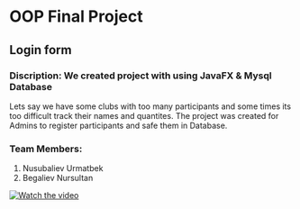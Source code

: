 # OOP Final Project
## Login form
### Discription: We created project with using JavaFX & Mysql Database 
Lets say we have some clubs with too many participants and some times its too difficult track their names and quantites.
The project was created for Admins to register participants and safe them in Database.
### Team Members: 
1. Nusubaliev Urmatbek
2. Begaliev Nursultan 

[![Watch the video](https://i.imgur.com/vKb2F1B.png)](https://youtu.be/vt5fpE0bzSY)
